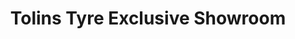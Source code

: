 ---
title: "Tolins Tyre Exclusive Showroom"
url: /karukachal/tolins-tyre-exclusive-showroom/
shop: tyres
---